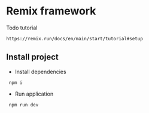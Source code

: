 # Remix framework

Todo tutorial
```
https://remix.run/docs/en/main/start/tutorial#setup
```

## Install project
- Install dependencies
```
 npm i
```
- Run application
```
 npm run dev
```